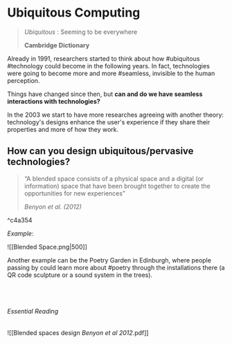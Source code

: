# Ubiquitous Computing

> *Ubiquitous* : Seeming to be everywhere
> 
> **Cambridge Dictionary**

Already in 1991, researchers started to think about how #ubiquitous #technology could become in the following years. In fact, technologies were going to become more and more #seamless, invisible to the human perception.

Things have changed since then, but **can and do we have seamless interactions with technologies?**

In the 2003 we start to have more researches agreeing with another theory: technology's designs enhance the user's experience if they share their properties and more of how they work.

## How can you design ubiquitous/pervasive technologies?

> “A blended space consists of a physical space and a digital (or
information) space that have been brought together to
create the opportunities for new experiences”
>
>*Benyon et al. (2012)*

^c4a354

*Example*:

![[Blended Space.png|500]]

Another example can be the Poetry Garden in Edinburgh, where people passing by could learn more about #poetry through the installations there (a QR code sculpture or a sound system in the trees).

<br>
<br>

###### Essential Reading

![[Blended spaces design _Benyon et al 2012_.pdf]]
